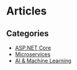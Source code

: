 # Articles
## Categories

* [ASP.NET Core](https://github.com/mahedee/Articles/blob/master/dot-net-core/asp-dot-net-core.md)
* [Microservices](https://github.com/mahedee/Articles/blob/master/microservices/microservices.md)
* [AI & Machine Learning](https://github.com/mahedee/Articles/blob/master/ai/ai-ml.md)





